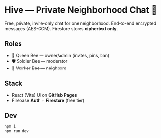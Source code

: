 # Hive — Private Neighborhood Chat 🐝

Free, private, invite-only chat for one neighborhood. End-to-end encrypted messages (AES-GCM). Firestore stores **ciphertext only**.

## Roles
- 👑 Queen Bee — owner/admin (invites, pins, ban)
- 🛡️ Soldier Bee — moderator
- 🐝 Worker Bee — neighbors

## Stack
- React (Vite) UI on **GitHub Pages**
- Firebase **Auth** + **Firestore** (free tier)

## Dev
```bash
npm i
npm run dev
